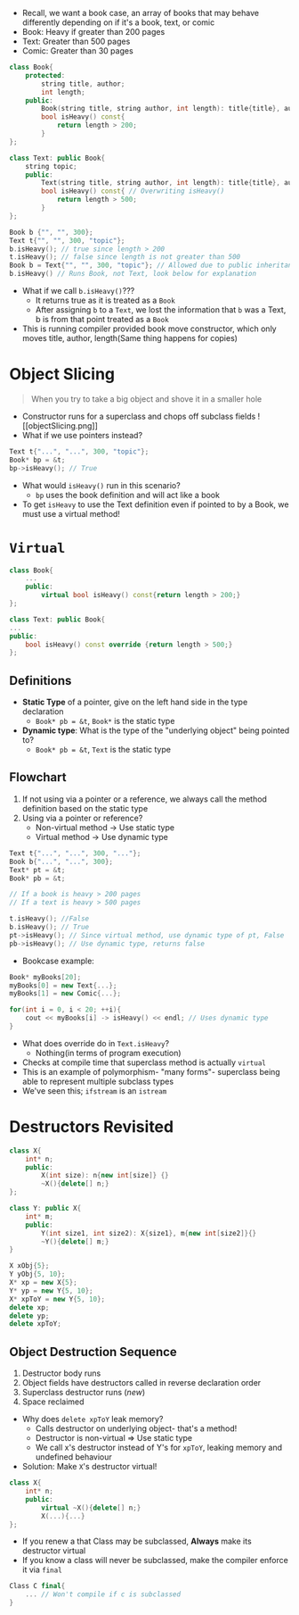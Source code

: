 - Recall, we want a book case, an array of books that may behave differently depending on if it's a book, text, or comic
- Book: Heavy if greater than 200 pages
- Text: Greater than 500 pages
- Comic: Greater than 30 pages
```cpp
class Book{
	protected:
		string title, author;
		int length;
	public:
		Book(string title, string author, int length): title{title}, author{author}, length{length}{} 
		bool isHeavy() const{
			return length > 200;
		}
};

class Text: public Book{
	string topic;
	public:
		Text(string title, string author, int length): title{title}, author{author}, length{length}, topic{topic}{} 
		bool isHeavy() const{ // Overwriting isHeavy()
			return length > 500;
		}
};

Book b {"", "", 300};
Text t{"", "", 300, "topic"};
b.isHeavy(); // true since length > 200
t.isHeavy(); // false since length is not greater than 500
Book b = Text{"", "", 300, "topic"}; // Allowed due to public inheritance between text and books
b.isHeavy() // Runs Book, not Text, look below for explanation
```
- What if we call `b.isHeavy()`???
	- It returns true as it is treated as a `Book`
	- After assigning `b` to a `Text`, we lost the information that `b` was a Text, b is from that point treated as a `Book`
- This is running compiler provided book move constructor, which only moves title, author, length(Same thing happens for copies)
# Object Slicing
> When you try to take a big object and shove it in a smaller hole
- Constructor runs for a superclass and chops off subclass fields
![[objectSlicing.png]]
- What if we use pointers instead?
```cpp
Text t{"...", "...", 300, "topic"};
Book* bp = &t;
bp->isHeavy(); // True
```
- What would `isHeavy()` run in this scenario?
	- `bp` uses the book definition and will act like a book
- To get `isHeavy` to use the Text definition even if pointed to by a Book, we must use a virtual method!
# `Virtual`
```cpp
class Book{
	...
	public:
		virtual bool isHeavy() const{return length > 200;}
};

class Text: public Book{
...
public:
	bool isHeavy() const override {return length > 500;}
};
```
## Definitions
- **Static Type** of a pointer, give on the left hand side in the type declaration
	- `Book* pb = &t`, `Book*` is the static type
- **Dynamic type**: What is the type of the "underlying object" being pointed to?
	-  `Book* pb = &t`, `Text` is the static type
## Flowchart
1. If not using via a pointer or a reference, we always call the method definition based on the static type
2. Using via a pointer or reference?
	- Non-virtual method -> Use static type
	- Virtual method -> Use dynamic type
```cpp
Text t{"...", "...", 300, "..."};
Book b{"...", "...", 300};
Text* pt = &t;
Book* pb = &t;

// If a book is heavy > 200 pages
// If a text is heavy > 500 pages

t.isHeavy(); //False
b.isHeavy(); // True
pt->isHeavy(); // Since virtual method, use dynamic type of pt, False
pb->isHeavy(); // Use dynamic type, returns false
```
- Bookcase example:
```cpp
Book* myBooks[20];
myBooks[0] = new Text{...};
myBooks[1] = new Comic{...};

for(int i = 0, i < 20; ++i){
	cout << myBooks[i] -> isHeavy() << endl; // Uses dynamic type
}
```
- What does override do in `Text.isHeavy`?
	- Nothing(in terms of program execution)
- Checks at compile time that superclass method is actually `virtual`
- This is an example of polymorphism- "many forms"- superclass being able to represent multiple subclass types
- We've seen this; `ifstream` is an `istream`
# Destructors Revisited
```cpp
class X{
	int* n;
	public:
		X(int size): n{new int[size]} {}
		~X(){delete[] n;}
};

class Y: public X{
	int* m;
	public:
		Y(int size1, int size2): X{size1}, m{new int[size2]}{}
		~Y(){delete[] m;}
}
```

```cpp
X xObj{5};
Y yObj{5, 10};
X* xp = new X{5};
Y* yp = new Y{5, 10};
X* xpToY = new Y{5, 10};
delete xp;
delete yp;
delete xpToY;
```
## Object Destruction Sequence
1. Destructor body runs
2. Object fields have destructors called in reverse declaration order
3. Superclass destructor runs (*new*)
4. Space reclaimed
- Why does `delete xpToY` leak memory?
	- Calls destructor on underlying object- that's a method!
	- Destructor is non-virtual => Use static type
	- We call x's destructor instead of Y's for `xpToY`, leaking memory and undefined behaviour
- Solution: Make `X`'s destructor virtual!
```cpp
class X{
	int* n;
	public:
		virtual ~X(){delete[] n;}
		X(...){...}	
};
```
- If you renew a that Class may be subclassed, **Always** make its destructor virtual
- If you know a class will never be subclassed, make the compiler enforce it via `final`
```cpp
Class C final{
	... // Won't compile if c is subclassed
}
```